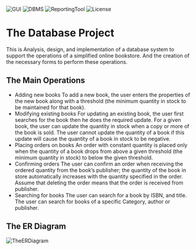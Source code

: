 ![GUI](https://img.shields.io/badge/GUI-Java%20-orange.svg)
![DBMS](https://img.shields.io/badge/Database%20Management%20System-MySQL%20-violet.svg)
![ReportingTool](https://img.shields.io/badge/Reporting%20Tool-JasperReports%20-green.svg)
![License](https://img.shields.io/badge/License-GPL&ndash;3.0%20-blue.svg)

# The Database Project
This is Analysis, design, and implementation of a database system to support the operations of a simplified online bookstore. And the creation of the necessary forms to perform these operations.

## The Main Operations
* Adding new books
To add a new book, the user enters the properties of the new book along with a threshold (the minimum
quantity in stock to be maintained for that book).
* Modifying existing books
For updating an existing book, the user first searches for the book then he does the required update. For a given
book, the user can update the quantity in stock when a copy or more of the book is sold. The user cannot update
the quantity of a book if this update will cause the quantity of a book in stock to be negative.
* Placing orders on books
An order with constant quantity is placed only when the quantity of a book drops from above a given threshold
(the minimum quantity in stock) to below the given threshold.
* Confirming orders
The user can confirm an order when receiving the ordered quantity from the book’s publisher; the quantity of
the book in store automatically increases with the quantity specified in the order. Assume that deleting the order
means that the order is received from publisher.
* Searching for books
The user can search for a book by ISBN, and title. The user can search for books of a specific Category, author
or publisher.

## The ER Diagram
![TheERDiagram](https://user-images.githubusercontent.com/58489322/148710163-b6ef7dc7-2f90-4326-93aa-3c24958874e2.PNG)
